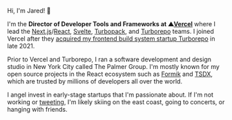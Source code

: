 Hi, I'm Jared! 👋

I'm the **Director of Developer Tools and Frameworks at ▲[Vercel](https://vercel.com)** where I lead the [Next.js](https://github.com/vercel/next.js)/[React](https://github.com/facebook/react), [Svelte](https://github.com/sveltejs/svelte), [Turbopack](https://github.com/vercel/turbo), and [Turborepo](https://github.com/vercel/turbo) teams. I joined Vercel after they [acquired my frontend build system startup Turborepo](https://techcrunch.com/2021/12/09/vercel-acquires-turborepo/) in late 2021. 

Prior to Vercel and Turborepo, I ran a software development and design studio in New York City called The Palmer Group. I'm mostly known for my open source projects in the React ecosystem such as [Formik](https://github.com/jaredpalmer/formik) and [TSDX](https://github.com/jaredpalmer/tsdx), which are trusted by millions of developers all over the world. 

I angel invest in early-stage startups that I'm passionate about. If I'm not working or [tweeting](https://twitter.com/jaredpalmer), I'm likely skiing on the east coast, going to concerts, or hanging with friends.

